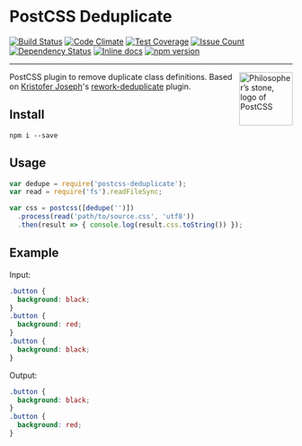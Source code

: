 # PostCSS Deduplicate

[![Build Status](https://travis-ci.org/GarthDB/postcss-deduplicate.svg?branch=master)](https://travis-ci.org/GarthDB/postcss-deduplicate) [![Code Climate](https://codeclimate.com/github/GarthDB/postcss-deduplicate/badges/gpa.svg)](https://codeclimate.com/github/GarthDB/postcss-deduplicate) [![Test Coverage](https://codeclimate.com/github/GarthDB/postcss-deduplicate/badges/coverage.svg)](https://codeclimate.com/github/GarthDB/postcss-deduplicate/coverage) [![Issue Count](https://codeclimate.com/github/GarthDB/postcss-deduplicate/badges/issue_count.svg)](https://codeclimate.com/github/GarthDB/postcss-deduplicate/issues) [![Dependency Status](https://david-dm.org/GarthDB/postcss-deduplicate.svg)](https://david-dm.org/GarthDB/postcss-deduplicate) [![Inline docs](http://inch-ci.org/github/GarthDB/postcss-deduplicate.svg?branch=master)](http://inch-ci.org/github/GarthDB/postcss-deduplicate) [![npm version](https://badge.fury.io/js/postcss-deduplicate.svg)](https://badge.fury.io/js/postcss-deduplicate)

---

<a href="http://postcss.org/"><img align="right" width="95" height="95"
     title="Philosopher’s stone, logo of PostCSS"
     src="http://postcss.github.io/postcss/logo.svg"></a>

PostCSS plugin to remove duplicate class definitions. Based on [Kristofer Joseph](http://twitter.com/dam)'s [rework-deduplicate](https://github.com/kristoferjoseph/rework-deduplicate) plugin.

## Install

`npm i --save`

## Usage

```js
var dedupe = require('postcss-deduplicate');
var read = require('fs').readFileSync;

var css = postcss([dedupe('')])
  .process(read('path/to/source.css', 'utf8'))
  .then(result => { console.log(result.css.toString()) });
```

## Example

Input:

```css
.button {
  background: black;
}
.button {
  background: red;
}
.button {
  background: black;
}
```

Output:

```css
.button {
  background: black;
}
.button {
  background: red;
}
```
